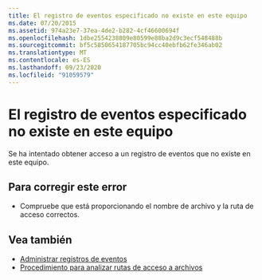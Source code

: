 ```yaml
---
title: El registro de eventos especificado no existe en este equipo
ms.date: 07/20/2015
ms.assetid: 974a23e7-37ea-4de2-b282-4cf46600694f
ms.openlocfilehash: 1dbe2554238809e80599e88ba2d9c3ecf548488b
ms.sourcegitcommit: bf5c5850654187705bc94cc40ebfb62fe346ab02
ms.translationtype: MT
ms.contentlocale: es-ES
ms.lasthandoff: 09/23/2020
ms.locfileid: "91059579"
---
```

# <a name="specified-event-log-does-not-exist-on-this-machine"></a>El registro de eventos especificado no existe en este equipo

Se ha intentado obtener acceso a un registro de eventos que no existe en este equipo.  
  
## <a name="to-correct-this-error"></a>Para corregir este error  
  
- Compruebe que está proporcionando el nombre de archivo y la ruta de acceso correctos.  
  
## <a name="see-also"></a>Vea también

- [Administrar registros de eventos](/previous-versions/visualstudio/visual-studio-2008/4f69axw4(v=vs.90))
- [Procedimiento para analizar rutas de acceso a archivos](../developing-apps/programming/drives-directories-files/how-to-parse-file-paths.md)
